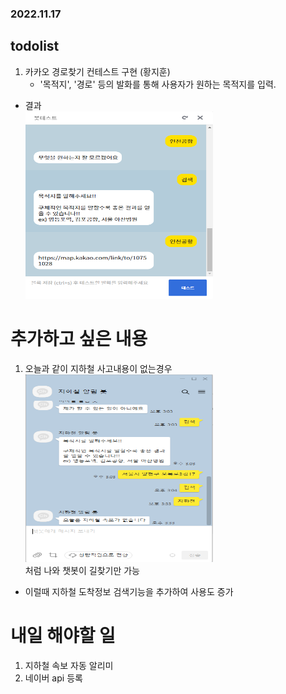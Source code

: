 ### 2022.11.17
## todolist

1. 카카오 경로찾기 컨테스트 구현 (황지훈)
    - '목적지', '경로' 등의 발화를 통해 사용자가 원하는 목적지를 입력.
    <!-- ![](2022-11-17-13-49-23.png) -->
- 결과 <br/>
<img src="2022-11-17-13-49-23.png" width="300" height="300"/><br/>

# 추가하고 싶은 내용
1. 오늘과 같이 지하철 사고내용이 없는경우 <br/><img src="2022-11-17-15-33-53.png" width="300" height="300"/><br/>
처럼 나와 챗봇이 길찾기만 가능
- 이럴때 지하철 도착정보 검색기능을 추가하여 사용도 증가




# 내일 해야할 일
1. 지하철 속보 자동 알리미
2. 네이버 api 등록

